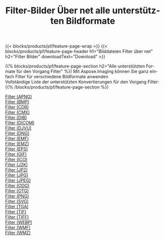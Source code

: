 ﻿---
title: Filter-Bilder Über net alle unterstützten Bildformate 
weight: 3920
url: /de/net/filter 
lang: de
langdirlevel: 2
locales: zh-hans,ja,it,ru,de,es,fr,nl,id,lt,pl,pt,vi,tr,ko,zh-hant,ar,hi,th,sv,cs,uk,he
description: Mit Aspose.Imaging können Sie ganz einfach Filter Bilder über net
---

{{< blocks/products/pf/feature-page-wrap >}}
{{< blocks/products/pf/feature-page-header h1="Bilddateien Filter über net" h2="Filter Bilder" downloadText="Download" >}}


{{% blocks/products/pf/feature-page-section  h2="Alle unterstützten Formate für den Vorgang Filter" %}}
Mit Aspose.Imaging können Sie ganz einfach Filter für verschiedene Bildformate anwenden
<br/>
Vollständige Liste der unterstützten Konvertierungen für den Vorgang Filter:
{{% /blocks/products/pf/feature-page-section %}}
<div class="container-fluid productfamilypage bg-gray">
    <div class="convertypes bg-gray agp-content section">
        <div class="container">
		<div class="row other-converters">
		    <div class='col-md-2 other-converter remove-lp remove-rp'><a href="/imaging/de/net/filter/apng" >Filter (APNG)</a></div><div class='col-md-2 other-converter remove-lp remove-rp'><a href="/imaging/de/net/filter/bmp" >Filter (BMP)</a></div><div class='col-md-2 other-converter remove-lp remove-rp'><a href="/imaging/de/net/filter/cdr" >Filter (CDR)</a></div><div class='col-md-2 other-converter remove-lp remove-rp'><a href="/imaging/de/net/filter/cmx" >Filter (CMX)</a></div><div class='col-md-2 other-converter remove-lp remove-rp'><a href="/imaging/de/net/filter/dib" >Filter (DIB)</a></div><div class='col-md-2 other-converter remove-lp remove-rp'><a href="/imaging/de/net/filter/dicom" >Filter (DICOM)</a></div><div class='col-md-2 other-converter remove-lp remove-rp'><a href="/imaging/de/net/filter/djvu" >Filter (DJVU)</a></div><div class='col-md-2 other-converter remove-lp remove-rp'><a href="/imaging/de/net/filter/dng" >Filter (DNG)</a></div><div class='col-md-2 other-converter remove-lp remove-rp'><a href="/imaging/de/net/filter/emf" >Filter (EMF)</a></div><div class='col-md-2 other-converter remove-lp remove-rp'><a href="/imaging/de/net/filter/emz" >Filter (EMZ)</a></div><div class='col-md-2 other-converter remove-lp remove-rp'><a href="/imaging/de/net/filter/eps" >Filter (EPS)</a></div><div class='col-md-2 other-converter remove-lp remove-rp'><a href="/imaging/de/net/filter/gif" >Filter (GIF)</a></div><div class='col-md-2 other-converter remove-lp remove-rp'><a href="/imaging/de/net/filter/ico" >Filter (ICO)</a></div><div class='col-md-2 other-converter remove-lp remove-rp'><a href="/imaging/de/net/filter/j2k" >Filter (J2K)</a></div><div class='col-md-2 other-converter remove-lp remove-rp'><a href="/imaging/de/net/filter/jp2" >Filter (JP2)</a></div><div class='col-md-2 other-converter remove-lp remove-rp'><a href="/imaging/de/net/filter/jpg" >Filter (JPG)</a></div><div class='col-md-2 other-converter remove-lp remove-rp'><a href="/imaging/de/net/filter/jpeg" >Filter (JPEG)</a></div><div class='col-md-2 other-converter remove-lp remove-rp'><a href="/imaging/de/net/filter/odg" >Filter (ODG)</a></div><div class='col-md-2 other-converter remove-lp remove-rp'><a href="/imaging/de/net/filter/otg" >Filter (OTG)</a></div><div class='col-md-2 other-converter remove-lp remove-rp'><a href="/imaging/de/net/filter/png" >Filter (PNG)</a></div><div class='col-md-2 other-converter remove-lp remove-rp'><a href="/imaging/de/net/filter/svg" >Filter (SVG)</a></div><div class='col-md-2 other-converter remove-lp remove-rp'><a href="/imaging/de/net/filter/tga" >Filter (TGA)</a></div><div class='col-md-2 other-converter remove-lp remove-rp'><a href="/imaging/de/net/filter/tif" >Filter (TIF)</a></div><div class='col-md-2 other-converter remove-lp remove-rp'><a href="/imaging/de/net/filter/tiff" >Filter (TIFF)</a></div><div class='col-md-2 other-converter remove-lp remove-rp'><a href="/imaging/de/net/filter/webp" >Filter (WEBP)</a></div><div class='col-md-2 other-converter remove-lp remove-rp'><a href="/imaging/de/net/filter/wmf" >Filter (WMF)</a></div><div class='col-md-2 other-converter remove-lp remove-rp'><a href="/imaging/de/net/filter/wmz" >Filter (WMZ)</a></div>
                </div>
        </div>
    </div>
</div>
<br/>
